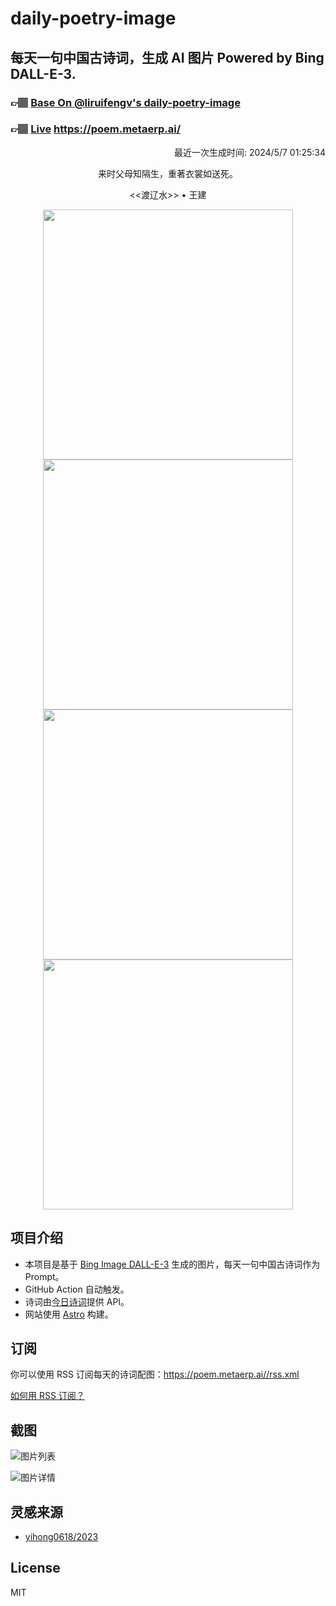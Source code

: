 
# daily-poetry-image

## 每天一句中国古诗词，生成 AI 图片 Powered by Bing DALL-E-3.

### 👉🏽 [Base On @liruifengv's daily-poetry-image](https://github.com/liruifengv/daily-poetry-image)

### 👉🏽 [Live](https://poem.metaerp.ai/) https://poem.metaerp.ai/

<p align="right">
  最近一次生成时间: 2024/5/7 01:25:34
</p>
<p align="center">
来时父母知隔生，重著衣裳如送死。
</p>
<p align="center">
<<渡辽水>> • 王建
</p>
<p align="center">
<img src="https://tse1.mm.bing.net/th/id/OIG4.CK54NvB6.eAiGiivkvCd" height="400" width="400" />
<img src="https://tse3.mm.bing.net/th/id/OIG4.1eB8YDUCJfOBF0KQ7Fdl" height="400" width="400" />
<img src="https://tse2.mm.bing.net/th/id/OIG4.phUKgQ9.yNE20oxF04yG" height="400" width="400" />
<img src="https://tse1.mm.bing.net/th/id/OIG4.C0.tBJEcX.W.I3V_VNmK" height="400" width="400" />
</p>

## 项目介绍

-   本项目是基于 [Bing Image DALL-E-3](https://www.bing.com/images/create) 生成的图片，每天一句中国古诗词作为 Prompt。
-   GitHub Action 自动触发。
-   诗词由[今日诗词](https://www.jinrishici.com/)提供 API。
-   网站使用 [Astro](https://astro.build) 构建。

## 订阅

你可以使用 RSS 订阅每天的诗词配图：https://poem.metaerp.ai//rss.xml

[如何用 RSS 订阅？](https://zhuanlan.zhihu.com/p/55026716)

## 截图

![图片列表](./screenshots/01.png)

![图片详情](./screenshots/02.png)

## 灵感来源

-   [yihong0618/2023](https://github.com/yihong0618/2023)

## License

MIT
